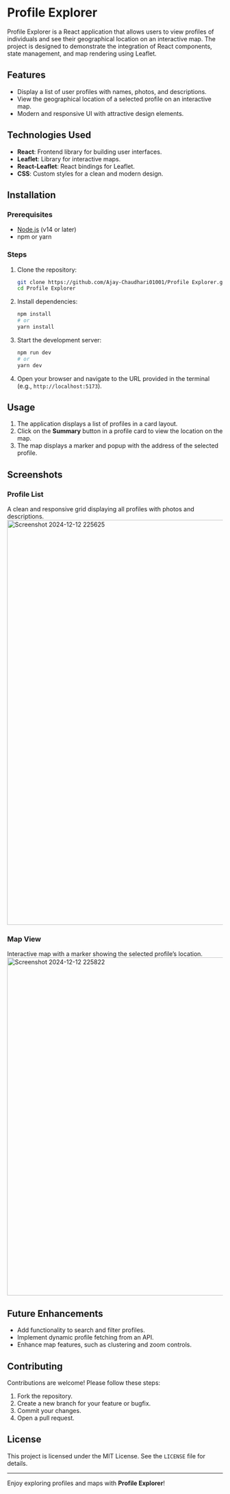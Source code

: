 # Profile Explorer

Profile Explorer is a React application that allows users to view profiles of individuals and see their geographical location on an interactive map. The project is designed to demonstrate the integration of React components, state management, and map rendering using Leaflet.

## Features

- Display a list of user profiles with names, photos, and descriptions.
- View the geographical location of a selected profile on an interactive map.
- Modern and responsive UI with attractive design elements.

## Technologies Used

- **React**: Frontend library for building user interfaces.
- **Leaflet**: Library for interactive maps.
- **React-Leaflet**: React bindings for Leaflet.
- **CSS**: Custom styles for a clean and modern design.

## Installation

### Prerequisites

- [Node.js](https://nodejs.org/) (v14 or later)
- npm or yarn

### Steps

1. Clone the repository:

   ```bash
   git clone https://github.com/Ajay-Chaudhari01001/Profile Explorer.git
   cd Profile Explorer
   ```

2. Install dependencies:

   ```bash
   npm install
   # or
   yarn install
   ```

3. Start the development server:

   ```bash
   npm run dev
   # or
   yarn dev
   ```

4. Open your browser and navigate to the URL provided in the terminal (e.g., `http://localhost:5173`).

## Usage

1. The application displays a list of profiles in a card layout.
2. Click on the **Summary** button in a profile card to view the location on the map.
3. The map displays a marker and popup with the address of the selected profile.

## Screenshots

### Profile List
A clean and responsive grid displaying all profiles with photos and descriptions.
<img width="944" alt="Screenshot 2024-12-12 225625" src="https://github.com/user-attachments/assets/2166079b-f9a7-41c9-ae75-9c3eca4795f7" />

### Map View
Interactive map with a marker showing the selected profile’s location.
<img width="788" alt="Screenshot 2024-12-12 225822" src="https://github.com/user-attachments/assets/c7fab7c5-9b90-4b98-bcc6-4a91504017b7" />

## Future Enhancements

- Add functionality to search and filter profiles.
- Implement dynamic profile fetching from an API.
- Enhance map features, such as clustering and zoom controls.

## Contributing

Contributions are welcome! Please follow these steps:

1. Fork the repository.
2. Create a new branch for your feature or bugfix.
3. Commit your changes.
4. Open a pull request.

## License

This project is licensed under the MIT License. See the `LICENSE` file for details.

---

Enjoy exploring profiles and maps with **Profile Explorer**!

